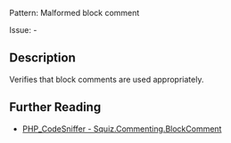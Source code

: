 Pattern: Malformed block comment

Issue: -

## Description

Verifies that block comments are used appropriately.

## Further Reading

* [PHP_CodeSniffer - Squiz.Commenting.BlockComment](https://github.com/squizlabs/PHP_CodeSniffer/blob/master/src/Standards/Squiz/Sniffs/Commenting/BlockCommentSniff.php)